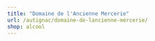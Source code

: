 ```yaml
---
title: "Domaine de l'Ancienne Mercerie"
url: /autignac/domaine-de-lancienne-mercerie/
shop: alcool
---
```


